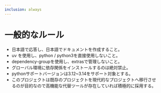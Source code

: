 ```yaml
---
inclusion: always
---
```


# 一般的なルール

- 日本語で応答し、日本語でドキュメントを作成すること。
- uv を使用し、python / python3を直接使用しないこと。
- dependency-groupを使用し、extrasで管理しないこと。
- グローバル環境に依存関係をインストールするのは絶対禁止。
- pythonサポートバージョンは3.12~3.14をサポート対象とする。
- このプロジェクトは既存のプロジェクトを現代的なプロジェクトへ移行させるのが目的なので高機能な代替ツールが存在していれば積極的に採用する。

<!------------------------------------------------------------------------------------
   Add rules to this file or a short description and have Kiro refine them for you.

   Learn about inclusion modes: https://kiro.dev/docs/steering/#inclusion-modes
------------------------------------------------------------------------------------->
